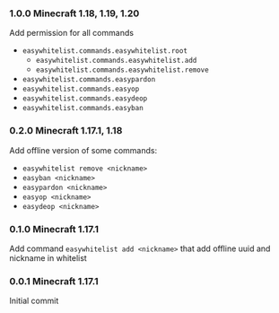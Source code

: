 ### 1.0.0 Minecraft 1.18, 1.19, 1.20

Add permission for all commands

* `easywhitelist.commands.easywhitelist.root`
  * `easywhitelist.commands.easywhitelist.add`
  * `easywhitelist.commands.easywhitelist.remove`
* `easywhitelist.commands.easypardon`
* `easywhitelist.commands.easyop`
* `easywhitelist.commands.easydeop`
* `easywhitelist.commands.easyban`

### 0.2.0 Minecraft 1.17.1, 1.18

Add offline version of some commands:

* `easywhitelist remove <nickname>`
* `easyban <nickname>`
* `easypardon <nickname>`
* `easyop <nickname>`
* `easydeop <nickname>`

### 0.1.0 Minecraft 1.17.1

Add command `easywhitelist add <nickname>` that add offline uuid and nickname in whitelist

### 0.0.1 Minecraft 1.17.1

Initial commit